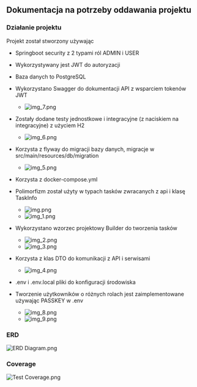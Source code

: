 ## Dokumentacja na potrzeby oddawania projektu

### Działanie projektu

Projekt został stworzony używając
- Springboot security z 2 typami ról ADMIN i USER

- Wykorzystywany jest JWT do autoryzacji

- Baza danych to PostgreSQL

- Wykorzystano Swagger do dokumentacji API z wsparciem tokenów JWT
  - ![img_7.png](docs/img_7.png)

- Zostały dodane testy jednostkowe i integracyjne (z naciskiem na integracyjne) z użyciem H2
  - ![img_6.png](docs/img_6.png)

- Korzysta z flyway do migracji bazy danych, migracje w src/main/resources/db/migration
  - ![img_5.png](docs/img_5.png)
- Korzysta z docker-compose.yml

- Polimorfizm został użyty w typach tasków zwracanych z api i klasę TaskInfo
  - ![img.png](docs/img.png)
  - ![img_1.png](docs/img_1.png)

- Wykorzystano wzorzec projektowy Builder do tworzenia tasków
  - ![img_2.png](docs/img_2.png)
  - ![img_3.png](docs/img_3.png)

- Korzysta z klas DTO do komunikacji z API i serwisami
  - ![img_4.png](docs/img_4.png)

- .env i .env.local pliki do konfiguracji środowiska
- Tworzenie użytkowników o różnych rolach jest zaimplementowane używając PASSKEY w .env
  - ![img_8.png](docs/img_8.png)
  - ![img_9.png](docs/img_9.png)

### ERD
![ERD Diagram.png](ERD%20Diagram.png)

### Coverage
![Test Coverage.png](Test%20Coverage.png)